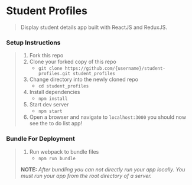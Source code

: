 # Student Profiles

> Display student details app built with ReactJS and ReduxJS.

### Setup Instructions

> 1. Fork this repo
> 1. Clone your forked copy of this repo
>    - `git clone https://github.com/{username}/student-profiles.git student_profiles`
> 1. Change directory into the newly cloned repo
>    - `cd student_profiles`
> 1. Install dependencies 
>    - `npm install`
> 1. Start dev server
>    - `npm start`
> 1. Open a browser and navigate to `localhost:3000` you should now see the to do list app!

### Bundle For Deployment

> 1. Run webpack to bundle files
>    - `npm run bundle`
> 
> **NOTE:** *After bundling you can not directly run your app locally. You must run your app from the root directory of a server.*
